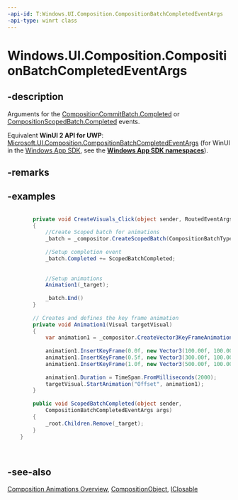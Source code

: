 ```yaml
---
-api-id: T:Windows.UI.Composition.CompositionBatchCompletedEventArgs
-api-type: winrt class
---
```


<!-- Class syntax.
public class CompositionBatchCompletedEventArgs : Windows.UI.Composition.CompositionObject, Windows.UI.Composition.ICompositionBatchCompletedEventArgs
-->

# Windows.UI.Composition.CompositionBatchCompletedEventArgs

## -description
Arguments for the [CompositionCommitBatch.Completed](compositioncommitbatch_completed.md) or [CompositionScopedBatch.Completed](compositionscopedbatch_completed.md) events.

Equivalent **WinUI 2 API for UWP**: [Microsoft.UI.Composition.CompositionBatchCompletedEventArgs](/windows/winui/api/microsoft.ui.composition.compositionbatchcompletedeventargs) (for WinUI in the [Windows App SDK](/windows/apps/windows-app-sdk/), see the **[Windows App SDK namespaces](/windows/windows-app-sdk/api/winrt/)**).

## -remarks

## -examples


```csharp

        private void CreateVisuals_Click(object sender, RoutedEventArgs e)
        {
            //Create Scoped batch for animations
            _batch = _compositor.CreateScopedBatch(CompositionBatchTypes.Animation);
 
            //Setup completion event 
            _batch.Completed += ScopedBatchCompleted;
            
           
            //Setup animations
            Animation1(_target);
            
            _batch.End()
        }
 
        // Creates and defines the key frame animation 
        private void Animation1(Visual targetVisual)
        {
            var animation1 = _compositor.CreateVector3KeyFrameAnimation();
 
            animation1.InsertKeyFrame(0.0f, new Vector3(100.00f, 100.00f, 0.00f));
            animation1.InsertKeyFrame(0.5f, new Vector3(300.00f, 100.00f, 0.00f));
            animation1.InsertKeyFrame(1.0f, new Vector3(500.00f, 100.00f, 0.00f));
 
            animation1.Duration = TimeSpan.FromMilliseconds(2000);
            targetVisual.StartAnimation("Offset", animation1);
        }
 
        public void ScopedBatchCompleted(object sender, 
            CompositionBatchCompletedEventArgs args)
        {
            _root.Children.Remove(_target);
        }      
    }
          
          
```



## -see-also
[Composition Animations Overview](/windows/uwp/composition/composition-animation), [CompositionObject](compositionobject.md), [IClosable](../windows.foundation/iclosable.md)
